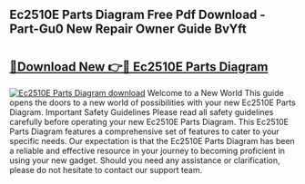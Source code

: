 ## Ec2510E Parts Diagram Free Pdf Download - Part-Gu0 New Repair Owner Guide BvYft

# <h2><a href="http://dft1os.blite.top/?on=Ec2510E+Parts+Diagram">🔗Download New 👉🔴 Ec2510E Parts Diagram</a></h2>

[![Ec2510E Parts Diagram download](https://i.imgur.com/lujVjoI.png)](http://dft1os.blite.top/?on=Ec2510E+Parts+Diagram)
Welcome to a New World This guide opens the doors to a new world of possibilities with your new Ec2510E Parts Diagram. Important Safety Guidelines Please read all safety guidelines carefully before operating your new Ec2510E Parts Diagram. This Ec2510E Parts Diagram features a comprehensive set of features to cater to your specific needs. Our expectation is that the Ec2510E Parts Diagram has been a reliable and effective resource in your journey to becoming proficient in using your new gadget. Should you need any assistance or clarification, please do not hesitate to contact our support team.
